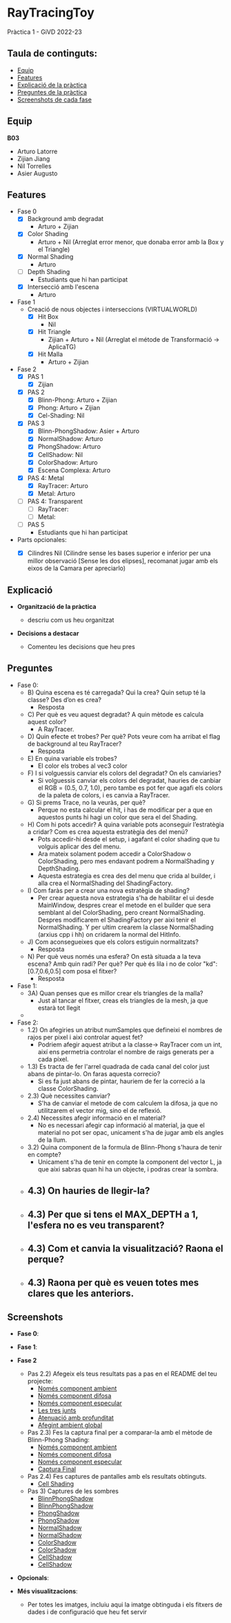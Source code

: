 # RayTracingToy
Pràctica 1 - GiVD 2022-23

## Taula de continguts:
* [Equip](#Equip)
* [Features](#Features)
* [Explicació de la pràctica](#Explicació)
* [Preguntes de la pràctica](#Preguntes)
* [Screenshots de cada fase](#Screenshots)


## Equip
**B03**
* Arturo Latorre
* Zijian Jiang
* Nil Torrelles
* Asier Augusto

## Features
- Fase 0
    - [x] Background amb degradat
        - Arturo + Zijian
    - [x] Color Shading
        - Arturo + Nil (Arreglat error menor, que donaba error amb la Box y el Triangle)
    - [x] Normal Shading
        - Arturo
    - [ ] Depth Shading
        - Estudiants que hi han participat
    - [x] Intersecció amb l'escena
        - Arturo
 - Fase 1
    - Creació de nous objectes i interseccions (VIRTUALWORLD) 
        - [x] Hit Box
            - Nil
        - [x] Hit Triangle
            - Zijian + Arturo + Nil (Arreglat el métode de Transformació -> AplicaTG)
        - [x] Hit Malla
            - Arturo + Zijian
 - Fase 2
    - [x] PAS 1
        - [x] Zijian
    - [x] PAS 2
        - [x] Blinn-Phong: Arturo + Zijian
        - [x] Phong: Arturo + Zijian
        - [x] Cel-Shading: Nil 
    - [x] PAS 3
        - [x] Blinn-PhongShadow: Asier + Arturo
        - [x] NormalShadow: Arturo
        - [x] PhongShadow: Arturo
        - [x] CellShadow: Nil
        - [x] ColorShadow: Arturo
        - [x] Escena Complexa: Arturo
    - [x] PAS 4: Metal
        - [x] RayTracer: Arturo
        - [x] Metal: Arturo
    - [ ] PAS 4: Transparent
        - [ ] RayTracer: 
        - [ ] Metal: 
    - [ ] PAS 5
        - Estudiants que hi han participat
        
- Parts opcionales: 
  - [x] Cilindres
    Nil (Cilindre sense les bases superior e inferior per una millor observació [Sense les dos elipses], recomanat jugar amb els eixos de la Camara per apreciarlo)
  
    
    
## Explicació    
  * **Organització de la pràctica**
    * descriu com us heu organitzat
  
  * **Decisions a destacar**
    * Comenteu les decisions que heu pres 
    
## Preguntes
- Fase 0:
    - B) Quina escena es té carregada? Qui la crea? Quin setup té la classe? Des d’on es crea?
      - Resposta
    - C) Per què es veu aquest degradat? A quin mètode es calcula aquest color?
      - A RayTracer.
    - D) Quin efecte et trobes? Per què? Pots veure com ha arribat el flag de background al teu RayTracer? 
      - Resposta
    - E) En quina variable els trobes?
      - El color els trobes al vec3 color
    - F) I si volguessis canviar els colors del degradat? On els canviaries?
      - Si volguessis canviar els colors del degradat, hauries de canbiar el RGB = (0.5, 0.7, 1.0), pero tambe es pot fer que agafi els colors de la 
        paleta de colors, i es canvia a RayTracer.
    - G) Si prems Trace, no la veuràs, per què? 
      - Perque no esta calcular el hit, i has de modificar per a que en aquestos punts hi hagi un color que sera el del Shading.
    - H) Com hi pots accedir? A quina variable pots aconseguir l’estratègia a cridar? Com es crea aquesta estratègia des del menú?
      - Pots accedir-hi desde el setup, i agafant el color shading que tu volguis aplicar des del menu.
      - Ara mateix solament podem accedir a ColorShadow o ColorShading, pero mes endavant podrem a NormalShading y DepthShading.
      - Aquesta estrategia es crea des del menu que crida al builder, i alla crea el NormalShading del ShadingFactory.
    - I) Com faràs per a crear una nova estratègia de shading?
      - Per crear aquesta nova estrategia s'ha de habilitar el ui desde MainWindow, despres crear el metode en el builder que sera semblant al del
        ColorShading, pero creant NormalShading. Despres modificarem el ShadingFactory per aixi tenir el NormalShading. Y per ultim crearem la classe
        NormalShading (arxius cpp i hh) on cridarem la normal del HitInfo. 
    - J)  Com aconsegueixes que els colors estiguin normalitzats?
      - Resposta 
    - N) Per què veus només una esfera? On està situada a la teva escena? Amb quin radi? Per què? Per què és lila i no de color "kd": [0.7,0.6,0.5] com posa el
         fitxer?
      - Resposta
- Fase 1: 
    - 3A) Quan penses que es millor crear els triangles de la malla?
      - Just al tancar el fitxer, creas els triangles de la mesh, ja que estarà tot llegit
    - 
- Fase 2:
    - 1.2) On afegiries un atribut numSamples que defineixi el nombres de rajos per pixel i aixi controlar aquest fet?
      - Podriem afegir aquest atribut a la classe-> RayTracer com un int, així ens permetria controlar el nombre de raigs generats per a cada píxel.
    - 1.3) Es tracta de fer l'arrel quadrada de cada canal del color just abans de pintar-lo. On faras aquesta correcio?
      - Si es fa just abans de pintar, hauriem de fer la correció a la classe ColorShading.
    - 2.3) Què necessites canviar?
      - S'ha de canviar el metode de com calculem la difosa, ja que no utilitzarem el vector mig, sino el de reflexió.
    - 2.4) Necessites afegir informació en el material?
      - No es necessari afegir cap informació al material, ja que el material no pot ser opac, unicament s'ha de jugar amb els angles de la llum.
    - 3.2) Quina component de la formula de Blinn-Phong s'haura de tenir en compte?
      - Unicament s'ha de tenir en compte la component del vector L, ja que aixi sabras quan hi ha un objecte, i podras crear la sombra. 
    - 4.3) On hauries de llegir-la?
      -
    - 4.3) Per que si tens el MAX_DEPTH a 1, l'esfera no es veu transparent?
      -
    - 4.3) Com et canvia la visualització? Raona el perque?
      -
    - 4.3) Raona per què es veuen totes mes clares que les anteriors.
      -
      
    
    

## Screenshots
* **Fase 0**: 

* **Fase 1**: 

* **Fase 2**

    - Pas 2.2) Afegeix els teus resultats pas a pas en el README del teu projecte:
        - [Només component ambient](https://user-images.githubusercontent.com/72517965/227713663-9c22f466-4d90-4069-be9f-946b8517594e.png)
        - [Només component difosa](https://user-images.githubusercontent.com/72517965/227709908-b575eb86-2813-48f2-aa8e-d0429be96623.png)
        - [Només component especular](https://user-images.githubusercontent.com/72517965/227713128-3c4bc30d-501e-4c8c-a11e-aa94dfe97cc7.png)
        - [Les tres junts](https://user-images.githubusercontent.com/72517965/227713739-8f048ecb-c389-4a6f-9369-4e2f4e41f750.png)
        - [Atenuació amb profunditat](https://user-images.githubusercontent.com/72517965/227713760-31417e91-739f-42dd-b879-ed53d8d57d0e.png)
        - [Afegint ambient global](https://user-images.githubusercontent.com/72517965/227713854-62f4b88a-7946-4e36-832c-d02c1168f904.png)
    - Pas 2.3) Fes la captura final per a comparar-la amb el mètode de Blinn-Phong Shading:
        - [Només component ambient](https://user-images.githubusercontent.com/72517965/227714543-d42a4615-f2b6-4bb5-8955-dedae9724a28.png)
        - [Només component difosa](https://user-images.githubusercontent.com/72517965/227714550-514d8b1c-b12d-4591-902f-3047f753cab1.png)
        - [Només component especular](https://user-images.githubusercontent.com/72517965/227714553-b90d0471-0ab9-4ec0-b16d-f9ede8ab2b79.png)
        - [Captura Final](https://user-images.githubusercontent.com/72517965/227714565-fee5ba84-c185-453f-9fe7-6ebb679ae1a9.png)
    - Pas 2.4) Fes captures de pantalles amb els resultats obtinguts.
        - [Cell Shading](https://user-images.githubusercontent.com/72517965/227773926-7d1533f5-c12b-451c-a703-7c7a6c460199.png)
    - Pas 3) Captures de les sombres
        - [BlinnPhongShadow](https://user-images.githubusercontent.com/72517965/227743991-4bfdd5d8-f223-464f-bb5f-12033be485e8.png)
        - [BlinnPhongShadow](https://user-images.githubusercontent.com/72517965/227744003-c6d7e68c-6c28-4269-afe5-7d1abb64e7fa.png)
        - [PhongShadow](https://user-images.githubusercontent.com/72517965/227744041-cc5e924f-8d61-4a1d-83cd-f2c419798590.png)
        - [PhongShadow](https://user-images.githubusercontent.com/72517965/227744055-6ebbf687-7344-43f0-a233-f54b3b6fe970.png)
        - [NormalShadow](https://user-images.githubusercontent.com/72517965/227745023-08092f8d-f3b1-4da8-bce1-4106fdd0720b.png)
        - [NormalShadow](https://user-images.githubusercontent.com/72517965/227745040-36e71f79-3ff0-4c79-a2c1-8cb0af31d3e0.png)
        - [ColorShadow](https://user-images.githubusercontent.com/72517965/227745200-fae345f1-2dd5-432e-845b-659e8a87107b.png)
        - [ColorShadow](https://user-images.githubusercontent.com/72517965/227745204-864ab8f0-d346-4f58-9c93-bc996901738c.png)
        - [CellShadow](https://user-images.githubusercontent.com/72517965/227774062-b33706d2-f93f-4913-85ce-6dab4609f82b.png)
        - [CellShadow](https://user-images.githubusercontent.com/72517965/227774135-dbe7a0f3-ba86-41e5-b364-c462c8fea6ff.png)







* **Opcionals**:


* **Més visualitzacions**:

   * Per totes les imatges, incluiu aqui la imatge obtinguda i els fitxers de dades i de configuració que heu fet servir
